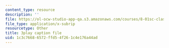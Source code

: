 ```yaml
---
content_type: resource
description: ''
file: https://ol-ocw-studio-app-qa.s3.amazonaws.com/courses/8-01sc-classical-mechanics-fall-2016/1c3c76686572ffd54f261c4e176a44ad_gEX7MjWwocE.srt
file_type: application/x-subrip
resourcetype: Other
title: 3play caption file
uid: 1c3c7668-6572-ffd5-4f26-1c4e176a44ad
---
```

